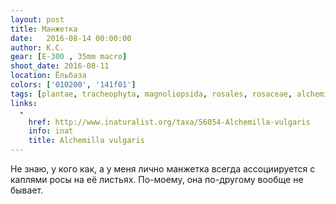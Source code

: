 ```yaml
---
layout: post
title: Манжетка
date:   2016-08-14 00:00:00
author: К.С.
gear: [E-300 , 35mm macro]
shoot_date: 2016-08-11
location: Ёльбаза
colors: ['010200', '141f01']
tags: [plantae, tracheophyta, magnoliopsida, rosales, rosaceae, alchemilla, alchemilla vulgaris]
links:
  -
    href: http://www.inaturalist.org/taxa/56054-Alchemilla-vulgaris
    info: inat
    title: Alchemilla vulgaris
---
```


Не знаю, у кого как, а у меня лично манжетка всегда ассоциируется с каплями росы на её листьях. По-моему, она по-другому вообще не бывает.
